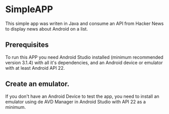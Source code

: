 # SimpleAPP
This simple app was writen in Java and consume an API from Hacker News to display news about Android on a list.

## Prerequisites

To run this APP you need Android Studio installed (minimum recommended version 3.1.4)  with all it's dependencies, and an Android device or emulator with at least Android API 22.

##  Create an emulator.

If you don't have an Android Device to test the app, you need to install an emulator using de AVD Manager in Android Studio with API 22 as a minimum.
